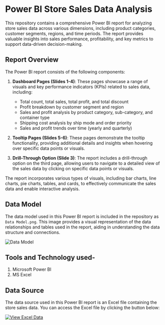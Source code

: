# Power BI Store Sales Data Analysis

This repository contains a comprehensive Power BI report for analyzing store sales data across various dimensions, including product categories, customer segments, regions, and time periods. The report provides valuable insights into sales performance, profitability, and key metrics to support data-driven decision-making.

## Report Overview

The Power BI report consists of the following components:

1. **Dashboard Pages (Slides 1-4)**: These pages showcase a range of visuals and key performance indicators (KPIs) related to sales data, including:
   - Total count, total sales, total profit, and total discount
   - Profit breakdown by customer segment and region
   - Sales and profit analysis by product category, sub-category, and container type
   - Shipping cost analysis by ship mode and order priority
   - Sales and profit trends over time (yearly and quarterly)

2. **Tooltip Pages (Slides 5-6)**: These pages demonstrate the tooltip functionality, providing additional details and insights when hovering over specific data points or visuals.

3. **Drill-Through Option (Slide 3)**: The report includes a drill-through option on the third page, allowing users to navigate to a detailed view of the sales data by clicking on specific data points or visuals.

The report incorporates various types of visuals, including bar charts, line charts, pie charts, tables, and cards, to effectively communicate the sales data and enable interactive analysis.

## Data Model 

The data model used in this Power BI report is included in the repository as `Data Model.png`. This image provides a visual representation of the data relationships and tables used in the report, aiding in understanding the data structure and connections.

![Data Model](https://github.com/tushar11720/Store-Sales-Dashboard-Report/assets/132842128/954b5215-2cb8-425e-bb7c-cf7dce00c813)

## Tools and Technology used-
1. Microsoft Power BI
2. MS Excel

## Data Source

The data source used in this Power BI report is an Excel file containing the store sales data. You can access the Excel file by clicking the button below:

[![View Excel Data](https://img.shields.io/badge/View-Excel%20Data-green?logo=microsoft-excel)](Sample%20Superstore.xlsx)
